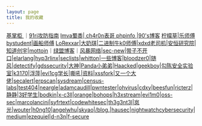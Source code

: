 ```yaml
---
layout: page
title: 我的收藏
---
```


[   基掌柜  ](http://7ever.org/)｜[91ri攻防指南](http://www.91ri.org/)
[lmva蜀黍](https://www.lmva.cc/)|[ ch4r0n表哥 ](http://www.sweetear.cn/)
[ phpinfo ](https://phpinfo.me/)|[90's博客](https://www.unhonker.com/)
[柠檬草](http://www.cnblogs.com/iamstudy/)|[乐师傅](http://www.yqxiaojunjie.com/)
[bystudent](http://www.bystudent.com/)|[画船师傅](http://blog.nuptzj.cn/)
[LoRexxar](http://www.lorexxar.cn/)|[大奶琪](https://lazydog.me/)|[二进制牛k0师傅](http://whereisk0shl.top)|[xdxd老司机](http://xdxd.love/)|[安恒研究院](http://seclab.dbappsecurity.com.cn/)|[知道创宇](http://paper.seebug.org/)|[mottoin](http://www.mottoin.com/)｜[绿盟博客](http://blog.nsfocus.net/)｜[风暴网络](http://blog.heysec.org/)|[sec-new](http://wiki.ioin.in/)|[带子不开口](http://lvwei.me/)|[elarlang](https://security.elarlang.eu/)|[hyp3rlinx](http://hyp3rlinx.altervista.org/)|[seclists](http://seclists.org/fulldisclosure/)|[whitton](https://whitton.io)|[一些博客](https://whitton.io/articles/bug-bounties-101-getting-started/)|[bloodzer0](http://www.bloodzer0.com/)|[随风](https://www.iswin.org/archives/)|[detectify](https://labs.detectify.com/)|[gdssecurity](http://blog.gdssecurity.com/)|[大神](http://cizixs.com/)|[Panda小弟弟](http://blog.cnpanda.net/)|[Haacked](http://haacked.com/archive/)|[geekboy](http://www.geekboy.ninja/)|[勾陈安全实验室](http://www.polaris-lab.com/)|[k3170](http://blog.k3170makan.com/)|[浮萍](http://fuping.site/)|[evi1cg学长](https://evi1cg.me)|[嘶吼](http://www.4hou.com/)|[资料](https://www.darknet.org.uk)|[xssfork](http://xssfork.secbug.net/)|[又一个大佬](http://xxlegend.com/page/2/)|[secalert](http://secalert.net/)|[erpscan](https://erpscan.com/advisories/)|[sysdream](https://sysdream.com)|[census-labs](https://census-labs.com)|[test404](http://www.test404.com)|[neargle](http://blog.neargle.com/)|[adamcaudill](https://adamcaudill.com)|[pwntester](http://www.pwntester.com/)|[ohvirus](https://www.ohvirus.com/)|[cdxy](https://www.cdxy.me)|[beesfun](http://www.beesfun.com/)|[ricterz](https://ricterz.me/)|[静静](https://blog.jamesalice.world)|[3好学生](https://3gstudent.github.io/)|[bodkin](https://www.bodkin.ren/)|[x-c3ll](https://x-c3ll.github.io)|[orange](http://blog.orange.tw/)|[bohops](http://bohops.com/)|[h3xstream](https://blog.h3xstream.com/)|[evi1m0](http://rm-rf.gg/2015/05/07/jQuery-1113-DomXSS-Vulnerability.html)|[oss-sec](http://seclists.org/oss-sec/)|[marcolancini](https://www.marcolancini.it/)|[syfrtext](http://obtruse.syfrtext.com/)|[codewhitesec](https://codewhitesec.blogspot.com/2017/04/amf.html)|[th3g3nt3l](https://medium.com/@th3g3nt3l)|[岚光](http://0x0d.im)|[wouter](http://wouter.coekaerts.be/2011/spring-vulnerabilities)|[h0ng10](https://mogwailabs.de/)|[angelwhu](http://www.angelwhu.com/blog/)|[skyao](https://skyao.io/)|[/blog.](https://blog.ripstech.com)|[hausec](https://hausec.com/)|[nightwatchcybersecurity](https://wwws.nightwatchcybersecurity.com/blog/)|[medium](https://medium.com/)|[ezequiel](https://www.ezequiel.tech)|[d-n3n](https://www.scoop.it/topic/d-n3n)|[f-secure](https://labs.f-secure.com/)
